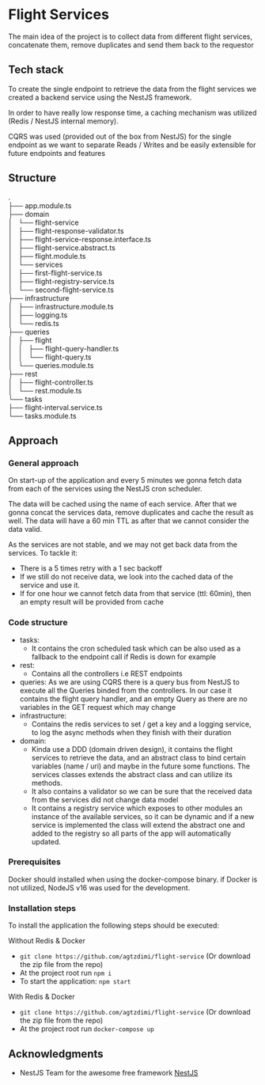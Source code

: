 # Flight Services

The main idea of the project is to collect data from different flight services, concatenate them, remove duplicates
and send them back to the requestor

## Tech stack

To create the single endpoint to retrieve the data from the flight services we created a backend service using the
NestJS framework.

In order to have really low response time, a caching mechanism was utilized (Redis / NestJS internal memory).

CQRS was used (provided out of the box from NestJS) for the single endpoint as we want to separate Reads / Writes and be easily extensible for future
endpoints and features

## Structure

.<br />
├── app.module.ts<br />
├── domain<br />
│   └── flight-service<br />
│       ├── flight-response-validator.ts<br />
│       ├── flight-service-response.interface.ts<br />
│       ├── flight-service.abstract.ts<br />
│       ├── flight.module.ts<br />
│       └── services<br />
│           ├── first-flight-service.ts<br />
│           ├── flight-registry-service.ts<br />
│           └── second-flight-service.ts<br />
├── infrastructure<br />
│   ├── infrastructure.module.ts<br />
│   ├── logging.ts<br />
│   └── redis.ts<br />
├── queries<br />
│   ├── flight<br />
│   │   ├── flight-query-handler.ts<br />
│   │   └── flight-query.ts<br />
│   └── queries.module.ts<br />
├── rest<br />
│   ├── flight-controller.ts<br />
│   └── rest.module.ts<br />
└── tasks<br />
    ├── flight-interval.service.ts<br />
    └── tasks.module.ts<br />

## Approach

### General approach
On start-up of the application and every 5 minutes we gonna fetch data from each of the services using the NestJS cron scheduler.

The data will be cached using the name of each service. After that we gonna concat the services data, remove duplicates
and cache the result as well. The data will have a 60 min TTL as after that we cannot consider the data valid.

As the services are not stable, and we may not get back data from the services. To tackle it:
 - There is a 5 times retry with a 1 sec backoff
 - If we still do not receive data, we look into the cached data of the service and use it.
 - If for one hour we cannot fetch data from that service (ttl: 60min), then an empty result will be provided from cache

### Code structure
- tasks:
  - It contains the cron scheduled task which can be also used as a fallback to the endpoint call if Redis is down for example
- rest:
  - Contains all the controllers i.e REST endpoints
- queries: As we are using CQRS there is a query bus from NestJS to execute all the Queries binded from the controllers. In our case it contains the flight query handler, and an empty Query as there are no variables in the GET request which may change
- infrastructure:
  - Contains the redis services to set / get a key and a logging service, to log the async methods when they finish with their duration
- domain:
  - Kinda use a DDD (domain driven design), it contains the flight services to retrieve the data, and an abstract class to bind certain variables (name / uri) and maybe in the future some functions. The services classes extends the abstract class and can utilize its methods.
  - It also contains a validator so we can be sure that the received data from the services did not change data model
  - It contains a registry service which exposes to other modules an instance of the available services, so it can be dynamic and if a new service is implemented the class will extend the abstract one and added to the registry so all parts of the app will automatically updated.

### Prerequisites

Docker should installed when using the docker-compose binary.
if Docker is not utilized, NodeJS v16 was used for the development.

### Installation steps

To install the application the following steps should be executed:

Without Redis & Docker
- `git clone https://github.com/agtzdimi/flight-service` (Or download the zip file from the repo)
- At the project root run `npm i`
- To start the application: `npm start`

With Redis & Docker
- `git clone https://github.com/agtzdimi/flight-service` (Or download the zip file from the repo)
- At the project root run `docker-compose up`

## Acknowledgments

- NestJS Team for the awesome free framework [NestJS](https://nestjs.com/)
